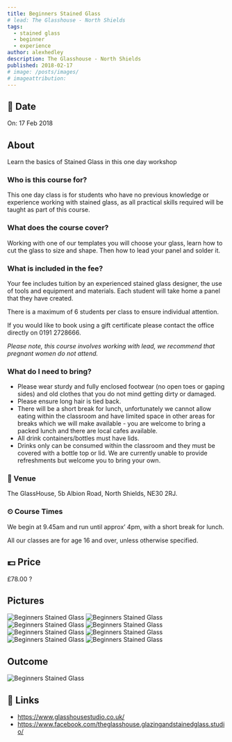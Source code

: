 ```yaml
---
title: Beginners Stained Glass
# lead: The Glasshouse - North Shields
tags:
  - stained glass
  - beginner
  - experience
author: alexhedley
description: The Glasshouse - North Shields
published: 2018-02-17
# image: /posts/images/
# imageattribution: 
---
```


<!-- # Beginners Stained Glass -->

## 📅 Date

On: 17 Feb 2018

## About

Learn the basics of Stained Glass in this one day workshop

### Who is this course for?

This one day class is for students who have no previous knowledge or experience working with stained glass, as all practical skills required will be taught as part of this course.

### What does the course cover?

Working with one of our templates you will choose your glass, learn how to cut the glass to size and shape.  Then how to lead your panel and solder it.

### What is included in the fee?

Your fee includes tuition by an experienced stained glass designer, the use of tools and equipment and materials.  Each student will take home a panel that they have created.

There is a maximum of 6 students per class to ensure individual attention.

If you would like to book using a gift certificate please contact the office directly on 0191 2728666.

_Please note, this course involves working with lead, we recommend that pregnant women do not attend._

### What do I need to bring?

- Please wear sturdy and fully enclosed footwear (no open toes or gaping sides) and old clothes that you do not mind getting dirty or damaged.
- Please ensure long hair is tied back.
- There will be a short break for lunch, unfortunately we cannot allow eating within the classroom and have limited space in other areas for breaks which we will make available - you are welcome to bring a packed lunch and there are local cafes available.  
- All drink containers/bottles must have lids.
- Drinks only can be consumed within the classroom and they must be covered with a bottle top or lid.  We are currently unable to provide refreshments but welcome you to bring your own.

### 📍 Venue

The GlassHouse, 5b Albion Road, North Shields, NE30 2RJ.

### ⏲ Course Times

We begin at 9.45am and run until approx’ 4pm, with a short break for lunch.

All our classes are for age 16 and over, unless otherwise specified.

## 💷 Price

£78.00 ?

## Pictures

![Beginners Stained Glass](images/experiences/beginnersstainedglass/beginnersglass_1.jpg "Beginners Stained Glass")
![Beginners Stained Glass](images/experiences/beginnersstainedglass/beginnersglass_2.jpg "Beginners Stained Glass")
![Beginners Stained Glass](images/experiences/beginnersstainedglass/beginnersglass_3.jpg "Beginners Stained Glass")
![Beginners Stained Glass](images/experiences/beginnersstainedglass/beginnersglass_4.jpg "Beginners Stained Glass")
![Beginners Stained Glass](images/experiences/beginnersstainedglass/beginnersglass_5.jpg "Beginners Stained Glass")
![Beginners Stained Glass](images/experiences/beginnersstainedglass/beginnersglass_6.jpg "Beginners Stained Glass")
![Beginners Stained Glass](images/experiences/beginnersstainedglass/beginnersglass_7.jpg "Beginners Stained Glass")
![Beginners Stained Glass](images/experiences/beginnersstainedglass/beginnersglass_8.jpg "Beginners Stained Glass")

## Outcome

![Beginners Stained Glass](images/experiences/beginnersstainedglass/beginnersglass_9.jpg "Beginners Stained Glass")

## 🔗 Links

- https://www.glasshousestudio.co.uk/
- https://www.facebook.com/theglasshouse.glazingandstainedglass.studio/
